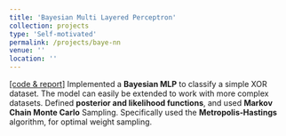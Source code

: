 ```yaml
---
title: 'Bayesian Multi Layered Perceptron'
collection: projects
type: 'Self-motivated'
permalink: /projects/baye-nn
venue: ''
location: ''
---
```


[[code & report]](https://github.com/ashmitkx/SAiDL-Spring-Assignment-2022/tree/main/2.%20BNN) Implemented a **Bayesian MLP** to classify a simple XOR dataset. The model can easily be extended to work with more complex datasets. Defined **posterior and likelihood functions**, and used **Markov Chain Monte Carlo** Sampling. Specifically used the **Metropolis‑Hastings** algorithm, for optimal weight sampling.
